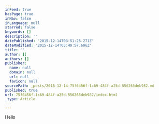 ```yaml
---
inFeed: true
hasPage: true
inNav: false
inLanguage: null
starred: false
keywords: []
description: ''
datePublished: '2015-12-14T03:51:25.271Z'
dateModified: '2015-12-14T03:49:57.696Z'
title: ''
author: []
authors: []
publisher:
  name: null
  domain: null
  url: null
  favicon: null
sourcePath: _posts/2015-12-14-75f6456f-1c69-484f-a25d-556265deb982.md
published: true
url: 75f6456f-1c69-484f-a25d-556265deb982/index.html
_type: Article

---
```

Hello
